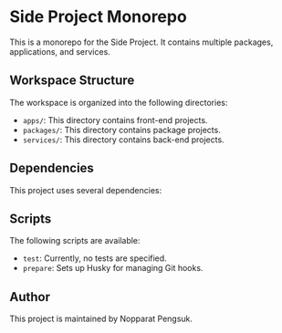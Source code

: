 # Side Project Monorepo

This is a monorepo for the Side Project. It contains multiple packages, applications, and services.

## Workspace Structure

The workspace is organized into the following directories:

- `apps/`: This directory contains front-end projects.
- `packages/`: This directory contains package projects.
- `services/`: This directory contains back-end projects.

## Dependencies

This project uses several dependencies:

## Scripts

The following scripts are available:

- `test`: Currently, no tests are specified.
- `prepare`: Sets up Husky for managing Git hooks.

## Author

This project is maintained by Nopparat Pengsuk.
